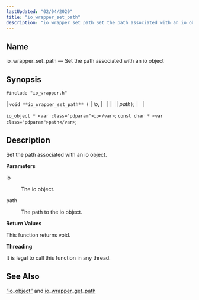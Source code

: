 ```yaml
---
lastUpdated: "02/04/2020"
title: "io_wrapper_set_path"
description: "io wrapper set path Set the path associated with an io object void io wrapper set path io path io object io const char path Set the path associated with an io object io The io object path The path to the io object This function returns void It is..."
---
```


<a name="apis.io_wrapper_set_path"></a> 
## Name

io_wrapper_set_path — Set the path associated with an io object

## Synopsis

`#include "io_wrapper.h"`

| `void **io_wrapper_set_path** (` | <var class="pdparam">io</var>, |   |
|   | <var class="pdparam">path</var>`)`; |   |

`io_object * <var class="pdparam">io</var>`;
`const char * <var class="pdparam">path</var>`;<a name="idp54032448"></a> 
## Description

Set the path associated with an io object.

**<a name="idp54033664"></a> Parameters**

<dl class="variablelist">

<dt>io</dt>

<dd>

The io object.

</dd>

<dt>path</dt>

<dd>

The path to the io object.

</dd>

</dl>

**<a name="idp54038208"></a> Return Values**

This function returns void.

**<a name="idp54039120"></a> Threading**

It is legal to call this function in any thread.

<a name="idp54040224"></a> 
## See Also

[“io_object”](/momentum/3/3-api/structs-io-object) and [io_wrapper_get_path](/momentum/3/3-api/apis-io-wrapper-get-path)